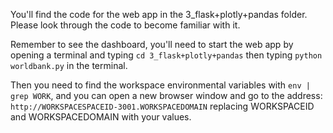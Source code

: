 You'll find the code for the web app in the 3_flask+plotly+pandas folder. Please look through the code to become familiar with it. 

Remember to see the dashboard, you'll need to start the web app by opening a terminal and typing `cd 3_flask+plotly+pandas` 
then typing `python worldbank.py` in the terminal. 

Then you need to find the workspace environmental variables with `env | grep WORK`, 
and you can open a new browser window and go to the address:
`http://WORKSPACESPACEID-3001.WORKSPACEDOMAIN` replacing WORKSPACEID and WORKSPACEDOMAIN with your values.
